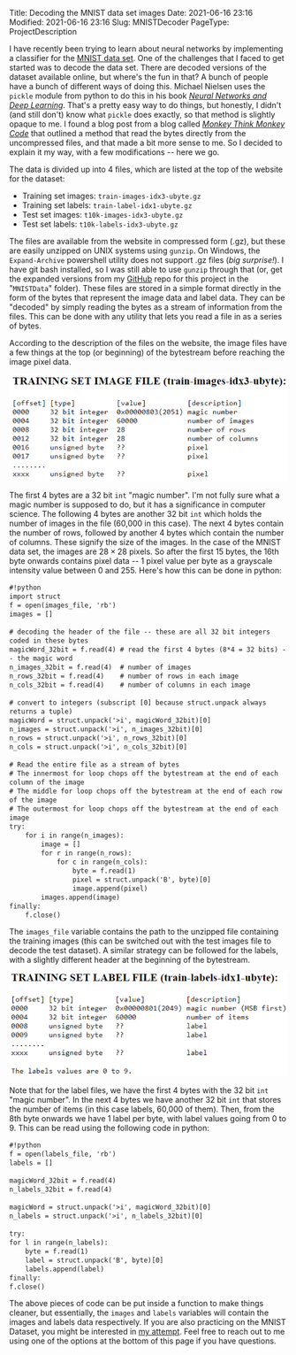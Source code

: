 Title: Decoding the MNIST data set images
Date: 2021-06-16 23:16
Modified: 2021-06-16 23:16
Slug: MNISTDecoder
PageType: ProjectDescription


I have recently been trying to learn about neural networks by implementing a classifier for the [MNIST data set](http://yann.lecun.com/exdb/mnist/).
One of the challenges that I faced to get started was to decode the data set.
There are decoded versions of the dataset available online, but where's the fun in that?
A bunch of people have a bunch of different ways of doing this. 
Michael Nielsen uses the `pickle` module from python to do this in his book *[Neural Networks and Deep Learning](http://neuralnetworksanddeeplearning.com/chap1.html#a_simple_network_to_classify_handwritten_digits)*.
That's a pretty easy way to do things, but honestly, I didn't (and still don't) know what `pickle` does exactly, so that method is slightly opaque to me.
I found a blog post from a blog called *[Monkey Think Monkey Code](http://monkeythinkmonkeycode.com/)* that outlined a method that read the bytes directly from the uncompressed files, and that made a bit more sense to me.
So I decided to explain it my way, with a few modifications -- here we go.

The data is divided up into 4 files, which are listed at the top of the website for the dataset:

* Training set images: `train-images-idx3-ubyte.gz`<br/>
* Training set labels: `train-label-idx1-ubyte.gz`<br/>
* Test set images: `t10k-images-idx3-ubyte.gz`<br/>
* Test set labels: `t10k-labels-idx3-ubyte.gz`<br/>

The files are available from the website in compressed form (.gz), but these are easily unzipped on UNIX systems using `gunzip`.
On Windows, the `Expand-Archive` powershell utility does not support .gz files (_big surprise!_).
I have git bash installed, so I was still able to use `gunzip` through that (or, get the expanded versions from my [GitHub](https://github.com/vibhavgaur/NeuralNetworkPractice) repo for this project in the "`MNISTData`" folder).
These files are stored in a simple format directly in the form of the bytes that represent the image data and label data.
They can be "decoded" by simply reading the bytes as a stream of information from the files.
This can be done with any utility that lets you read a file in as a series of bytes.

According to the description of the files on the website, the image files have a few things at the top (or beginning) of the bytestream before reaching the image pixel data.

<p align="center">
<img src="../images/MNISTDecoder/MNIST_imageFiles.png">
</p>

The first 4 bytes are a 32 bit `int` "magic number". 
I'm not fully sure what a magic number is supposed to do, but it has a significance in computer science.
The following 4 bytes are another 32 bit `int` which holds the number of images in the file (60,000 in this case).
The next 4 bytes contain the number of rows, followed by another 4 bytes which contain the number of columns.
These signify the size of the images.
In the case of the MNIST data set, the images are $28 \times 28$ pixels.
So after the first 15 bytes, the 16th byte onwards contains pixel data -- 1 pixel value per byte as a grayscale intensity value between 0 and 255.
Here's how this can be done in python: 

	#!python
	import struct
	f = open(images_file, 'rb')
	images = []
	
	# decoding the header of the file -- these are all 32 bit integers coded in these bytes
	magicWord_32bit = f.read(4) # read the first 4 bytes (8*4 = 32 bits) -- the magic word
	n_images_32bit = f.read(4)  # number of images
	n_rows_32bit = f.read(4)    # number of rows in each image
	n_cols_32bit = f.read(4)    # number of columns in each image
	
	# convert to integers (subscript [0] because struct.unpack always returns a tuple)
	magicWord = struct.unpack('>i', magicWord_32bit)[0]
	n_images = struct.unpack('>i', n_images_32bit)[0]
	n_rows = struct.unpack('>i', n_rows_32bit)[0]
	n_cols = struct.unpack('>i', n_cols_32bit)[0]
	
	# Read the entire file as a stream of bytes
	# The innermost for loop chops off the bytestream at the end of each column of the image
	# The middle for loop chops off the bytestream at the end of each row of the image
	# The outermost for loop chops off the bytestream at the end of each image
	try:
	    for i in range(n_images):
	        image = []
	        for r in range(n_rows):
	            for c in range(n_cols):
	                byte = f.read(1)
	                pixel = struct.unpack('B', byte)[0]
	                image.append(pixel)
	        images.append(image)
	finally:
	    f.close()

The `images_file` variable contains the path to the unzipped file containing the training images (this can be switched out with the test images file to decode the test dataset).
A similar strategy can be followed for the labels, with a slightly different header at the beginning of the bytestream.

<p align="center">
<img src="../images/MNISTDecoder/MNIST_imageLabels.png">
</p>

Note that for the label files, we have the first 4 bytes with the 32 bit `int` "magic number".
In the next 4 bytes we have another 32 bit `int` that stores the number of items (in this case labels, 60,000 of them).
Then, from the 8th byte onwards we have 1 label per byte, with label values going from 0 to 9.
This can be read using the following code in python:

	#!python
	f = open(labels_file, 'rb')
	labels = []
	
	magicWord_32bit = f.read(4)
	n_labels_32bit = f.read(4)
	
	magicWord = struct.unpack('>i', magicWord_32bit)[0]
	n_labels = struct.unpack('>i', n_labels_32bit)[0]
	
	try:
	for l in range(n_labels):
	    byte = f.read(1)
	    label = struct.unpack('B', byte)[0]
	    labels.append(label)
	finally:
	f.close()

The above pieces of code can be put inside a function to make things cleaner, but essentially, the `images` and `labels` variables will contain the images and labels data respectively.
If you are also practicing on the MNIST Dataset, you might be interested in [my attempt](https://github.com/vibhavgaur/NeuralNetworkPractice).
Feel free to reach out to me using one of the options at the bottom of this page if you have questions.
